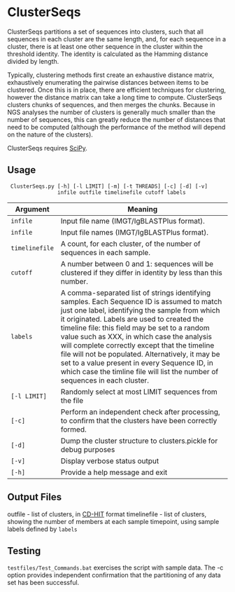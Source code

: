 # ClusterSeqs #

ClusterSeqs partitions a set of sequences into clusters, such that all sequences in each cluster are the same length, and, for each sequence in a cluster, there is at least one other sequence in the cluster within the threshold identity. The identity is calculated as the Hamming distance divided by length. 

Typically, clustering methods first create an exhaustive distance matrix, exhaustively enumerating the pairwise distances between items to be clustered. Once this is in place, there are efficient techniques for clustering, however the distance matrix can take a long time to compute. ClusterSeqs clusters chunks of sequences, and then merges the chunks. Because in NGS analyses the number of clusters is generally much smaller than the number of sequences, this can greatly reduce the number of distances that need to be computed (although the performance of the method will depend on the nature of the clusters).

ClusterSeqs requires [SciPy](http://scipy.org).

## Usage ##

     ClusterSeqs.py [-h] [-l LIMIT] [-m] [-t THREADS] [-c] [-d] [-v]
                    infile outfile timelinefile cutoff labels

Argument|Meaning
---------|-------
`infile`|Input file name (IMGT/IgBLASTPlus format).
`infile`|Input file names (IMGT/IgBLASTPlus format).
`timelinefile`|A count, for each cluster, of the number of sequences in each sample.
`cutoff`|A number between 0 and 1: sequences will be clustered if they differ in identity by less than this number.
`labels`|A comma-separated list of strings identifying samples. Each Sequence ID is assumed to match just one label, identifying the sample from which it originated. Labels are used to created the timeline file: this field may be set to a random value such as XXX, in which case the analysis will complete correctly except that the timeline file will not be populated. Alternatively, it may be set to a value present in every Sequence ID, in which case the timline file will list the number of sequences in each cluster. 
`[-l LIMIT]`|Randomly select at most LIMIT sequences from the file
`[-c]`|Perform an independent check after processing, to confirm that the clusters have been correctly formed.
`[-d]`|Dump the cluster structure to clusters.pickle for debug purposes
`[-v]`|Display verbose status output
`[-h]`|Provide a help message and exit

## Output Files ##

outfile - list of clusters, in [CD-HIT](http://weizhongli-lab.org/cd-hit/ "CD-HIT") format
timelinefile - list of clusters, showing the number of members at each sample timepoint, using sample labels defined by `labels`

## Testing ##

`testfiles/Test_Commands.bat` exercises the script with sample data. The -c option provides independent confirmation that the partitioning of any data set has been successful.